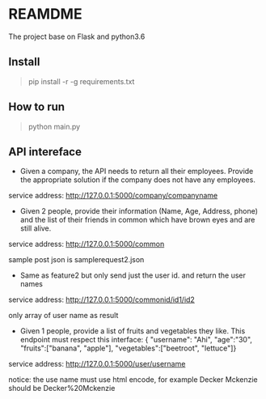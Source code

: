 # REAMDME

The project base on Flask and python3.6

## Install

> pip install -r -g requirements.txt

## How to run

>python main.py

## API intereface

- Given a company, the API needs to return all their employees. Provide the appropriate solution if the company does not have any employees.

service address: http://127.0.0.1:5000/company/companyname

- Given 2 people, provide their information (Name, Age, Address, phone) and the list of their friends in common which have brown eyes and are still alive.

service address: http://127.0.0.1:5000/common

sample post json is samplerequest2.json

- Same as feature2 but only  send just the user id. and return the user names

service address: http://127.0.0.1:5000/commonid/id1/id2

only array of user name as result

- Given 1 people, provide a list of fruits and vegetables they like. This endpoint must respect this interface: { "username": "Ahi", "age":"30", "fruits":["banana", "apple"], "vegetables":["beetroot", "lettuce"]}

service address: http://127.0.0.1:5000/user/username

notice: the use name must use html encode, for example Decker Mckenzie should be Decker%20Mckenzie
